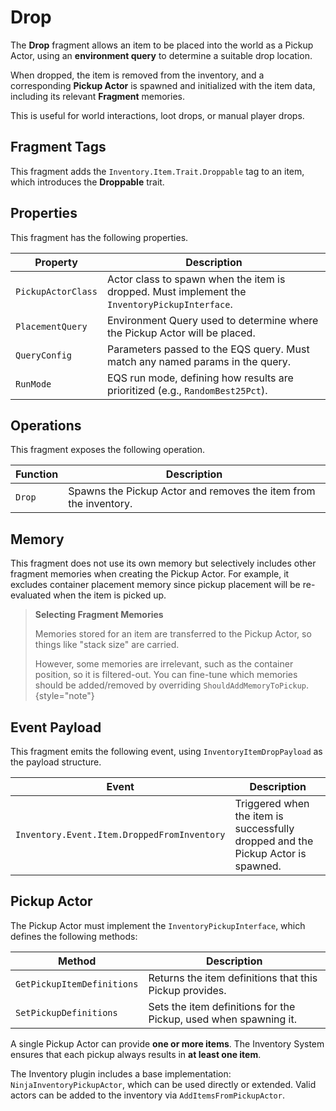 # Drop
<primary-label ref="inventory"/>

The **Drop** fragment allows an item to be placed into the world as a Pickup Actor, using an **environment query** to 
determine a suitable drop location. 

When dropped, the item is removed from the inventory, and a corresponding **Pickup Actor** is spawned and initialized 
with the item data, including its relevant **Fragment** memories.

This is useful for world interactions, loot drops, or manual player drops.

## Fragment Tags
This fragment adds the `Inventory.Item.Trait.Droppable` tag to an item, which introduces the **Droppable** trait.

## Properties
This fragment has the following properties.

| Property           | Description                                                                                   |
|--------------------|-----------------------------------------------------------------------------------------------|
| `PickupActorClass` | Actor class to spawn when the item is dropped. Must implement the `InventoryPickupInterface`. |
| `PlacementQuery`   | Environment Query used to determine where the Pickup Actor will be placed.                    |
| `QueryConfig`      | Parameters passed to the EQS query. Must match any named params in the query.                 | 
| `RunMode`          | EQS run mode, defining how results are prioritized (e.g., `RandomBest25Pct`).                 | 

## Operations
This fragment exposes the following operation.

| Function                         | Description                                                               |
|----------------------------------|---------------------------------------------------------------------------|
| `Drop`                           | Spawns the Pickup Actor and removes the item from the inventory.          |

## Memory
This fragment does not use its own memory but selectively includes other fragment memories when creating the Pickup Actor. 
For example, it excludes container placement memory since pickup placement will be re-evaluated when the item is picked up.

> **Selecting Fragment Memories**
>
> Memories stored for an item are transferred to the Pickup Actor, so things like "stack size" are carried.
>
> However, some memories are irrelevant, such as the container position, so it is filtered-out. You can fine-tune which
> memories should be added/removed by overriding `ShouldAddMemoryToPickup`.
{style="note"}

## Event Payload
This fragment emits the following event, using `InventoryItemDropPayload` as the payload structure.

| Event                                       | Description                                                                      |
|---------------------------------------------|----------------------------------------------------------------------------------|
| `Inventory.Event.Item.DroppedFromInventory` | Triggered when the item is successfully dropped and the Pickup Actor is spawned. |

## Pickup Actor
The Pickup Actor must implement the `InventoryPickupInterface`, which defines the following methods:

| Method                     | Description                                                      |
|----------------------------|------------------------------------------------------------------|
| `GetPickupItemDefinitions` | Returns the item definitions that this Pickup provides.          |
| `SetPickupDefinitions`     | Sets the item definitions for the Pickup, used when spawning it. |

A single Pickup Actor can provide **one or more items**. The Inventory System ensures that each pickup always results in 
**at least one item**.

The Inventory plugin includes a base implementation: `NinjaInventoryPickupActor`, which can be used directly or extended.
Valid actors can be added to the inventory via `AddItemsFromPickupActor`.